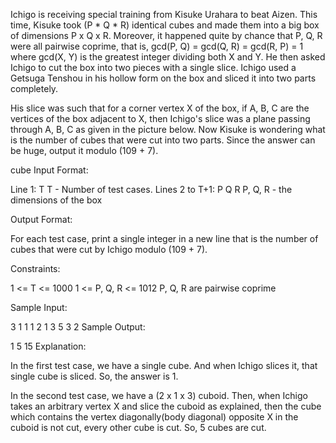 Ichigo is receiving special training from Kisuke Urahara to beat Aizen. This time, Kisuke took (P * Q * R) identical cubes and made them into a big box of dimensions P x Q x R. Moreover, it happened quite by chance that P, Q, R were all pairwise coprime, that is, gcd(P, Q) = gcd(Q, R) = gcd(R, P) = 1 where gcd(X, Y) is the greatest integer dividing both X and Y. He then asked Ichigo to cut the box into two pieces with a single slice. Ichigo used a Getsuga Tenshou in his hollow form on the box and sliced it into two parts completely.

His slice was such that for a corner vertex X of the box, if A, B, C are the vertices of the box adjacent to X, then Ichigo's slice was a plane passing through A, B, C as given in the picture below. Now Kisuke is wondering what is the number of cubes that were cut into two parts. Since the answer can be huge, output it modulo (109 + 7).

cube
Input Format:

Line 1: T
T - Number of test cases.
Lines 2 to T+1: P Q R
P, Q, R - the dimensions of the box

Output Format:

For each test case, print a single integer in a new line that is the number of cubes that were cut by Ichigo modulo (109 + 7).

Constraints:

1 <= T <= 1000
1 <= P, Q, R <= 1012
P, Q, R are pairwise coprime

Sample Input:

3
1 1 1
2 1 3
5 3 2
Sample Output:

1
5
15
Explanation:

In the first test case, we have a single cube. And when Ichigo slices it, that single cube is sliced. So, the answer is 1.

In the second test case, we have a (2 x 1 x 3) cuboid. Then, when Ichigo takes an arbitrary vertex X and slice the cuboid as explained, then the cube which contains the vertex diagonally(body diagonal) opposite X in the cuboid is not cut, every other cube is cut. So, 5 cubes are cut.
